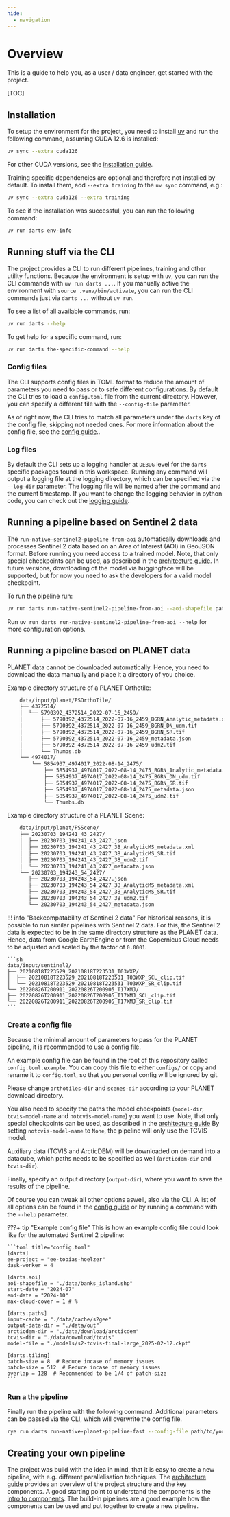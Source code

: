```yaml
---
hide:
  - navigation
---
```


# Overview

This is a guide to help you, as a user / data engineer, get started with the project.

[TOC]

## Installation

To setup the environment for the project, you need to install [uv](https://docs.astral.sh/uv/) and run the following command, assuming CUDA 12.6 is installed:

```sh
uv sync --extra cuda126
```

For other CUDA versions, see the [installation guide](guides/installation.md).

Training specific dependencies are optional and therefore not installed by default.
To install them, add `--extra training` to the `uv sync` command, e.g.:

```sh
uv sync --extra cuda126 --extra training
```

To see if the installation was successful, you can run the following command:

```sh
uv run darts env-info
```

## Running stuff via the CLI

The project provides a CLI to run different pipelines, training and other utility functions.
Because the environment is setup with `uv`, you can run the CLI commands with `uv run darts ...`.
If you manually active the environment with `source .venv/bin/activate`, you can run the CLI commands just via `darts ...` without `uv run`.

To see a list of all available commands, run:

```sh
uv run darts --help
```

To get help for a specific command, run:

```sh
uv run darts the-specific-command --help
```

### Config files

The CLI supports config files in TOML format to reduce the amount of parameters you need to pass or to safe different configurations.
By default the CLI tries to load a `config.toml` file from the current directory.
However, you can specify a different file with the `--config-file` parameter.

As of right now, the CLI tries to match all parameters under the `darts` key of the config file, skipping not needed ones.
For more information about the config file,  see the [config guide](guides/config.md)..

### Log files

By default the CLI sets up a logging handler at `DEBUG` level for the `darts` specific packages found in this workspace.
Running any command will output a logging file at the logging directory, which can be specified via the `--log-dir` parameter.
The logging file will be named after the command and the current timestamp.
If you want to change the logging behavior in python code, you can check out the [logging guide](guides/logging.md).

## Running a pipeline based on Sentinel 2 data

The `run-native-sentinel2-pipeline-from-aoi` automatically downloads and processes Sentinel 2 data based on an Area of Interest (AOI) in GeoJSON format.
Before running you need access to a trained model.
Note, that only special checkpoints can be used, as described in the [architecture guide](dev/arch.md).
In future versions, downloading of the model via huggingface will be supported, but for now you need to ask the developers for a valid model checkpoint.

To run the pipeline run:

```sh
uv run darts run-native-sentinel2-pipeline-from-aoi --aoi-shapefile path/to/your/aoi.geojson --model-file path/to/your/model/checkpoint --start-date 2024-07 --end-date 2024-09
```

Run `uv run darts run-native-sentinel2-pipeline-from-aoi --help` for more configuration options.

## Running a pipeline based on PLANET data

PLANET data cannot be downloaded automatically.
Hence, you need to download the data manually and place it a directory of you choice.

Example directory structure of a PLANET Orthotile:

```sh
    data/input/planet/PSOrthoTile/
    ├── 4372514/
    │  └── 5790392_4372514_2022-07-16_2459/
    │      ├── 5790392_4372514_2022-07-16_2459_BGRN_Analytic_metadata.xml
    │      ├── 5790392_4372514_2022-07-16_2459_BGRN_DN_udm.tif
    │      ├── 5790392_4372514_2022-07-16_2459_BGRN_SR.tif
    │      ├── 5790392_4372514_2022-07-16_2459_metadata.json
    │      ├── 5790392_4372514_2022-07-16_2459_udm2.tif
    │      └── Thumbs.db
    └── 4974017/
        └── 5854937_4974017_2022-08-14_2475/
            ├── 5854937_4974017_2022-08-14_2475_BGRN_Analytic_metadata.xml
            ├── 5854937_4974017_2022-08-14_2475_BGRN_DN_udm.tif
            ├── 5854937_4974017_2022-08-14_2475_BGRN_SR.tif
            ├── 5854937_4974017_2022-08-14_2475_metadata.json
            ├── 5854937_4974017_2022-08-14_2475_udm2.tif
            └── Thumbs.db
```

Example directory structure of a PLANET Scene:

```sh
    data/input/planet/PSScene/
    ├── 20230703_194241_43_2427/
    │  ├── 20230703_194241_43_2427.json
    │  ├── 20230703_194241_43_2427_3B_AnalyticMS_metadata.xml
    │  ├── 20230703_194241_43_2427_3B_AnalyticMS_SR.tif
    │  ├── 20230703_194241_43_2427_3B_udm2.tif
    │  └── 20230703_194241_43_2427_metadata.json
    └── 20230703_194243_54_2427/
       ├── 20230703_194243_54_2427.json
       ├── 20230703_194243_54_2427_3B_AnalyticMS_metadata.xml
       ├── 20230703_194243_54_2427_3B_AnalyticMS_SR.tif
       ├── 20230703_194243_54_2427_3B_udm2.tif
       └── 20230703_194243_54_2427_metadata.json
```

!!! info "Backcompatability of Sentinel 2 data"
    For historical reasons, it is possible to run similar pipelines with Sentinel 2 data.
    For this, the Sentinel 2 data is expected to be in the same directory structure as the PLANET data.
    Hence, data from Google EarthEngine or from the Copernicus Cloud needs to be adjusted and scaled by the factor of `0.0001`.

    ```sh
    data/input/sentinel2/
    ├── 20210818T223529_20210818T223531_T03WXP/
    │  ├── 20210818T223529_20210818T223531_T03WXP_SCL_clip.tif
    │  └── 20210818T223529_20210818T223531_T03WXP_SR_clip.tif
    └── 20220826T200911_20220826T200905_T17XMJ/
    ├── 20220826T200911_20220826T200905_T17XMJ_SCL_clip.tif
    └── 20220826T200911_20220826T200905_T17XMJ_SR_clip.tif
    ```

### Create a config file

Because the minimal amount of parameters to pass for the PLANET pipeline, it is recommended to use a config file.

An example config file can be found in the root of this repository called `config.toml.example`.
You can copy this file to either `configs/` or copy and rename it to `config.toml`, so that you personal config will be ignored by git.

Please change  `orthotiles-dir` and `scenes-dir` according to your PLANET download directory.

You also need to specify the paths the model checkpoints (`model-dir`, `tcvis-model-name` and `notcvis-model-name`) you want to use.
Note, that only special checkpoints can be used, as described in the [architecture guide](dev/arch.md)
By setting `notcvis-model-name` to `None`, the pipeline will only use the TCVIS model.

Auxiliary data (TCVIS and ArcticDEM) will be downloaded on demand into a datacube, which paths needs to be specified as well (`arcticdem-dir` and `tcvis-dir`).

Finally, specify an output directory (`output-dir`), where you want to save the results of the pipeline.

Of course you can tweak all other options aswell, also via the CLI.
A list of all options can be found in the [config guide](guides/config.md) or by running a command with the `--help` parameter.

???+ tip "Example config file"
    This is how an example config file could look like for the automated Sentinel 2 pipeline:

    ```toml title="config.toml"
    [darts]
    ee-project = "ee-tobias-hoelzer"
    dask-worker = 4

    [darts.aoi]
    aoi-shapefile = "./data/banks_island.shp"
    start-date = "2024-07"
    end-date = "2024-10"
    max-cloud-cover = 1 # %

    [darts.paths]
    input-cache = "./data/cache/s2gee"
    output-data-dir = "./data/out"
    arcticdem-dir = "./data/download/arcticdem"
    tcvis-dir = "./data/download/tcvis"
    model-file = "./models/s2-tcvis-final-large_2025-02-12.ckpt"

    [darts.tiling]
    batch-size = 8  # Reduce incase of memory issues
    patch-size = 512  # Reduce incase of memory issues
    overlap = 128  # Recommended to be 1/4 of patch-size
    ```

### Run a the pipeline

Finally run the pipeline with the following command. Additional parameters can be passed via the CLI, which will overwrite the config file.

```sh
rye run darts run-native-planet-pipeline-fast --config-file path/to/your/config.toml
```

## Creating your own pipeline

The project was build with the idea in mind, that it is easy to create a new pipeline, with e.g. different parallelisation techniques.
The [architecture guide](dev/arch.md) provides an overview of the project structure and the key components.
A good starting point to understand the components is the [intro to components](guides/components.md).
The build-in pipelines are a good example how the components can be used and put together to create a new pipeline.
